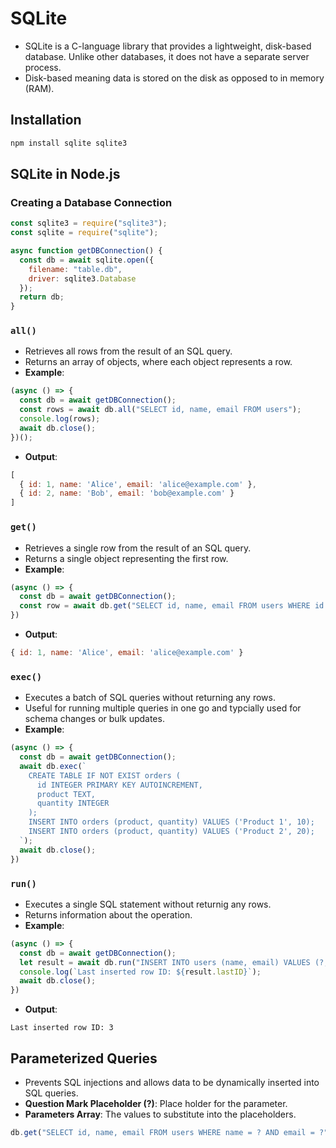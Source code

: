 # SQLite

- SQLite is a C-language library that provides a lightweight, disk-based database. Unlike other databases, it does not have a separate server process.
- Disk-based meaning data is stored on the disk as opposed to in memory (RAM).

## Installation

```bash
npm install sqlite sqlite3
```

## SQLite in Node.js

### Creating a Database Connection

```javascript
const sqlite3 = require("sqlite3");
const sqlite = require("sqlite");

async function getDBConnection() {
  const db = await sqlite.open({
    filename: "table.db",
    driver: sqlite3.Database
  });
  return db;
}
```

### `all()`

- Retrieves all rows from the result of an SQL query.
- Returns an array of objects, where each object represents a row.
- **Example**:

```javascript
(async () => {
  const db = await getDBConnection();
  const rows = await db.all("SELECT id, name, email FROM users");
  console.log(rows);
  await db.close();
})();
```

- **Output**:

```javascript
[
  { id: 1, name: 'Alice', email: 'alice@example.com' },
  { id: 2, name: 'Bob', email: 'bob@example.com' }
]
```

### `get()`

- Retrieves a single row from the result of an SQL query.
- Returns a single object representing the first row.
- **Example**:

```javascript
(async () => {
  const db = await getDBConnection();
  const row = await db.get("SELECT id, name, email FROM users WHERE id = ?", [1]);
})
```

- **Output**:

```javascript
{ id: 1, name: 'Alice', email: 'alice@example.com' }
```

### `exec()`

- Executes a batch of SQL queries without returning any rows.
- Useful for running multiple queries in one go and typcially used for schema changes or bulk updates.
- **Example**:

```javascript
(async () => {
  const db = await getDBConnection();
  await db.exec(`
    CREATE TABLE IF NOT EXIST orders (
      id INTEGER PRIMARY KEY AUTOINCREMENT,
      product TEXT,
      quantity INTEGER
    );
    INSERT INTO orders (product, quantity) VALUES ('Product 1', 10);
    INSERT INTO orders (product, quantity) VALUES ('Product 2', 20);
  `);
  await db.close();
})
```

### `run()`

- Executes a single SQL statement without returnig any rows.
- Returns information about the operation.
- **Example**:

```javascript
(async () => {
  const db = await getDBConnection();
  let result = await db.run("INSERT INTO users (name, email) VALUES (?, ?)", ["Charlie", "charlie@example.com"]);
  console.log(`Last inserted row ID: ${result.lastID}`);
  await db.close();
})
```

- **Output**:

```text
Last inserted row ID: 3
```

## Parameterized Queries

- Prevents SQL injections and allows data to be dynamically inserted into SQL queries.
- **Question Mark Placeholder (?)**: Place holder for the parameter.
- **Parameters Array**: The values to substitute into the placeholders.

```javascript
db.get("SELECT id, name, email FROM users WHERE name = ? AND email = ?", ["Alice", "alice@example.com"]);
```

